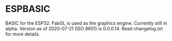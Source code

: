 # ESPBASIC
BASIC for the ESP32. FabGL is used as the graphics engine.
Currently still in alpha. Version as of 2020-07-21 (ISO 8601) is 0.0.0.14.
Read changelog.txt for more details.

